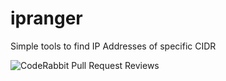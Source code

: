 # ipranger
Simple tools to find IP Addresses of specific CIDR

![CodeRabbit Pull Request Reviews](https://img.shields.io/coderabbit/prs/github/n0lsecurity/ipranger?utm_source=oss&utm_medium=github&utm_campaign=n0lsecurity%2Fipranger&labelColor=171717&color=FF570A&link=https%3A%2F%2Fcoderabbit.ai&label=CodeRabbit+Reviews)

